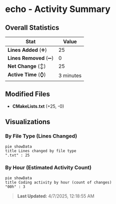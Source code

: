 # echo - Activity Summary 

## Overall Statistics

| Stat                   | Value                                                             |
| ---------------------- | ----------------------------------------------------------------- |
| **Lines Added** (➕)   | 25                                          |
| **Lines Removed** (➖) | 0                                        |
| **Net Change** (↕)    | 25                |
| **Active Time** (⌚)   | 3 minutes |


## Modified Files
- **CMakeLists.txt** (+25, -0)

## Visualizations

### By File Type (Lines Changed)

```mermaid
pie showData
title Lines changed by file type
".txt" : 25
```

### By Hour (Estimated Activity Count)

```mermaid
pie showData
title Coding activity by hour (count of changes)
"00h" : 3
```


> **Last Updated:** 4/7/2025, 12:18:55 AM